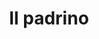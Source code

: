 ---
layout: post
title: Il padrino
director: Francis Ford Coppola
year: 1972
cover: https://images.mubicdn.net/images/film/488/cache-47680-1543371300/image-w1280.jpg
imdb_id: tt0068646
oscar: true
sas: true
---